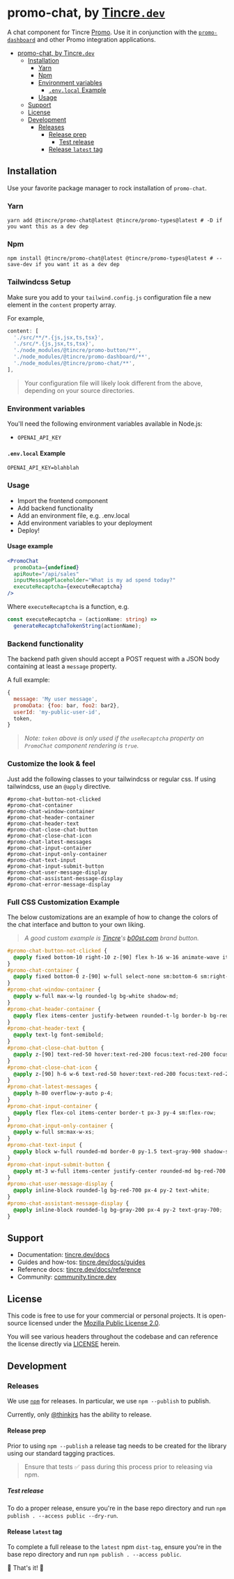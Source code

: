 # promo-chat, by [Tincre`.dev`](https://tincre.dev/)

A chat component for Tincre [Promo](https://tincre.dev/promo). Use it in conjunction with the [`promo-dashboard`](https://github.com/Tincre/promo-dashboard) and other Promo integration applications.

- [promo-chat, by Tincre`.dev`](#promo-chat-by-tincredev)
  - [Installation](#installation)
    - [Yarn](#yarn)
    - [Npm](#npm)
    - [Environment variables](#environment-variables)
      - [`.env.local` Example](#envlocal-example)
    - [Usage](#usage)
  - [Support](#support)
  - [License](#license)
  - [Development](#development)
    - [Releases](#releases)
      - [Release prep](#release-prep)
        - [Test release](#test-release)
      - [Release `latest` tag](#release-latest-tag)

## Installation

Use your favorite package manager to rock installation of `promo-chat`.

### Yarn

```
yarn add @tincre/promo-chat@latest @tincre/promo-types@latest # -D if you want this as a dev dep
```

### Npm

```
npm install @tincre/promo-chat@latest @tincre/promo-types@latest # --save-dev if you want it as a dev dep
```

### Tailwindcss Setup

Make sure you add to your `tailwind.config.js` configuration file a
new element in the `content` property array.

For example,

```js
content: [
  './src/**/*.{js,jsx,ts,tsx}',
  './src/*.{js,jsx,ts,tsx}',
  './node_modules/@tincre/promo-button/**',
  './node_modules/@tincre/promo-dashboard/**',
  './node_modules/@tincre/promo-chat/**',
],
```

> Your configuration file will likely look different from the above, depending on your source directories.

### Environment variables

You'll need the following environment variables available in Node.js:

- `OPENAI_API_KEY`

#### `.env.local` Example

```env
OPENAI_API_KEY=blahblah
```

### Usage

- Import the frontend component
- Add backend functionality
- Add an environment file, e.g. .env.local
- Add environment variables to your deployment
- Deploy!

#### Usage example

```jsx
<PromoChat
  promoData={undefined}
  apiRoute="/api/sales"
  inputMessagePlaceholder="What is my ad spend today?"
  executeRecaptcha={executeRecaptcha}
/>
```

Where `executeRecaptcha` is a function, e.g.

```ts
const executeRecaptcha = (actionName: string) =>
  generateRecaptchaTokenString(actionName);
```

### Backend functionality

The backend path given should accept a POST request with a JSON body containing
at least a `message` property.

A full example:

```js
{
  message: 'My user message',
  promoData: {foo: bar, foo2: bar2},
  userId: 'my-public-user-id',
  token,
}
```

> _Note: `token` above is only used if the `useRecaptcha` property on
> `PromoChat` component rendering is `true`._

### Customize the look & feel

Just add the following classes to your tailwindcss or regular css. If
using tailwindcss, use an `@apply` directive.

```
#promo-chat-button-not-clicked
#promo-chat-container
#promo-chat-window-container
#promo-chat-header-container
#promo-chat-header-text
#promo-chat-close-chat-button
#promo-chat-close-chat-icon
#promo-chat-latest-messages
#promo-chat-input-container
#promo-chat-input-only-container
#promo-chat-text-input
#promo-chat-input-submit-button
#promo-chat-user-message-display
#promo-chat-assistant-message-display
#promo-chat-error-message-display
```

### Full CSS Customization Example

The below customizations are an example of how to change the colors
of the chat interface and button to your own liking.

> _A good custom example is [Tincre](https://tincre.com)'s [b00st.com](https://b00st.com) brand button._

```css
#promo-chat-button-not-clicked {
  @apply fixed bottom-10 right-10 z-[90] flex h-16 w-16 animate-wave items-center justify-center rounded-full bg-red-900 text-2xl text-slate-50 shadow-lg transition duration-300 ease-in-out hover:scale-105 hover:bg-red-800 hover:shadow-xl dark:bg-red-100 dark:text-red-900 hover:dark:bg-red-200;
}
#promo-chat-container {
  @apply fixed bottom-0 z-[90] w-full select-none sm:bottom-6 sm:right-6 sm:w-96;
}
#promo-chat-window-container {
  @apply w-full max-w-lg rounded-lg bg-white shadow-md;
}
#promo-chat-header-container {
  @apply flex items-center justify-between rounded-t-lg border-b bg-red-800 p-4 text-white;
}
#promo-chat-header-text {
  @apply text-lg font-semibold;
}
#promo-chat-close-chat-button {
  @apply z-[90] text-red-50 hover:text-red-200 focus:text-red-200 focus:outline-red-200 focus:ring-2 focus:ring-inset focus:ring-red-200;
}
#promo-chat-close-chat-icon {
  @apply z-[90] h-6 w-6 text-red-50 hover:text-red-200 focus:text-red-200 focus:outline-none;
}
#promo-chat-latest-messages {
  @apply h-80 overflow-y-auto p-4;
}
#promo-chat-input-container {
  @apply flex flex-col items-center border-t px-3 py-4 sm:flex-row;
}
#promo-chat-input-only-container {
  @apply w-full sm:max-w-xs;
}
#promo-chat-text-input {
  @apply block w-full rounded-md border-0 py-1.5 text-gray-900 shadow-sm ring-1 ring-inset ring-gray-300 placeholder:text-gray-400 focus:ring-2 focus:ring-inset focus:ring-red-600 sm:text-sm sm:leading-6;
}
#promo-chat-input-submit-button {
  @apply mt-3 w-full items-center justify-center rounded-md bg-red-700 px-3 py-2 text-sm font-semibold text-white shadow-sm hover:bg-red-500 focus-visible:outline focus-visible:outline-2 focus-visible:outline-offset-2 focus-visible:outline-red-600 sm:ml-3 sm:mt-0 sm:w-auto sm:flex-row;
}
#promo-chat-user-message-display {
  @apply inline-block rounded-lg bg-red-700 px-4 py-2 text-white;
}
#promo-chat-assistant-message-display {
  @apply inline-block rounded-lg bg-gray-200 px-4 py-2 text-gray-700;
}
```

## Support

- Documentation: [tincre.dev/docs](https://tincre.dev/docs)
- Guides and how-tos: [tincre.dev/docs/guides](https://tincre.dev/docs/guides)
- Reference docs: [tincre.dev/docs/reference](https://tincre.dev/docs/reference)
- Community: [community.tincre.dev](https://community.tincre.dev)

## License

This code is free to use for your commercial or personal projects. It is open-source
licensed under the [Mozilla Public License 2.0](https://www.mozilla.org/en-US/MPL/2.0/).

You will see various headers throughout the codebase and can reference the license
directly via [LICENSE](/LICENSE) herein.

## Development

### Releases

We use [`npm`](https://npmjs.com) for releases. In particular, we use
`npm --publish` to publish.

Currently, only [@thinkjrs](https://github.com/thinkjrs) has the ability to release.

#### Release prep

Prior to using `npm --publish` a release tag needs to be created for
the library using our standard tagging practices.

> Ensure that tests :white_check_mark: pass during this process prior to
> releasing via npm.

##### Test release

To do a proper release, ensure you're in the base repo directory and run
`npm publish . --access public --dry-run`.

#### Release `latest` tag

To complete a full release to the `latest` npm `dist-tag`, ensure you're in
the base repo directory and run `npm publish . --access public`.

🎉 That's it! 🎉
